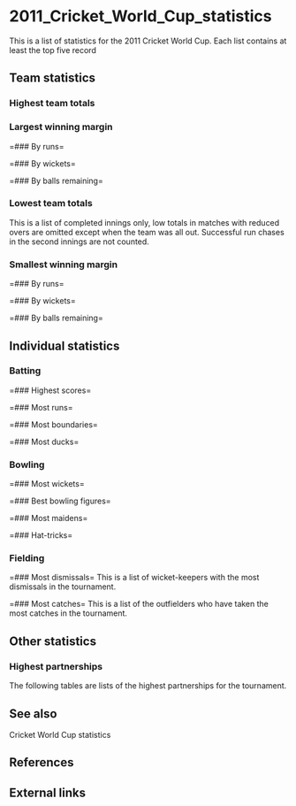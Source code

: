 # 2011_Cricket_World_Cup_statistics

This is a list of statistics for the 2011 Cricket World Cup. Each list contains at least the top five record


## Team statistics



### Highest team totals


### Largest winning margin


=### By runs=


=### By wickets=


=### By balls remaining=


### Lowest team totals
This is a list of completed innings only, low totals in matches with reduced overs are omitted except when the team was all out. Successful run chases in the second innings are not counted.


### Smallest winning margin


=### By runs=


=### By wickets=


=### By balls remaining=


## Individual statistics



### Batting


=### Highest scores=


=### Most runs=


=### Most boundaries=


=### Most ducks=


### Bowling


=### Most wickets=


=### Best bowling figures=


=### Most maidens=


=### Hat-tricks=


### Fielding


=### Most dismissals=
This is a list of wicket-keepers with the most dismissals in the tournament.


=### Most catches=
This is a list of the outfielders who have taken the most catches in the tournament.


## Other statistics



### Highest partnerships
The following tables are lists of the highest partnerships for the tournament.


## See also

Cricket World Cup statistics


## References



## External links

